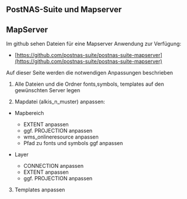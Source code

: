 ## PostNAS-Suite und Mapserver

## MapServer

Im github sehen Dateien für eine Mapserver Anwendung zur Verfügung:
- [https://github.com/postnas-suite/postnas-suite-mapserver](https://github.com/postnas-suite/postnas-suite-mapserver)

Auf dieser Seite werden die notwendigen Anpassungen beschrieben

1. Alle Dateien und die Ordner fonts,symbols, templates auf den gewünschten Server legen

2. Mapdatei (alkis_n_muster) anpassen:

  - Mapbereich
    - EXTENT anpassen
    - ggf. PROJECTION anpassen
    - wms_onlineresource anpassen
    - Pfad zu fonts und symbols ggf anpassen

  - Layer
    - CONNECTION anpassen
    - EXTENT anpassen
    - ggf. PROJECTION anpassen

   
3. Templates anpassen
